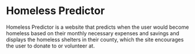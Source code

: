 # Homeless Predictor

Homeless Predictor is a website that predicts when the user would become homeless based on their monthly necessary expenses and savings and displays the homeless shelters in their county, which the site encourages the user to donate to or volunteer at.
